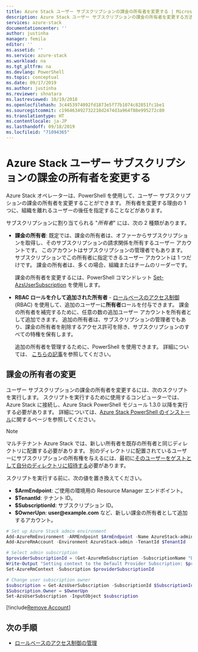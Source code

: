 ```yaml
---
title: Azure Stack ユーザー サブスクリプションの課金の所有者を変更する | Microsoft Docs
description: Azure Stack ユーザー サブスクリプションの課金の所有者を変更する方法について学習します。
services: azure-stack
documentationcenter: ''
author: justinha
manager: femila
editor: ''
ms.assetid: ''
ms.service: azure-stack
ms.workload: na
ms.tgt_pltfrm: na
ms.devlang: PowerShell
ms.topic: conceptual
ms.date: 09/17/2019
ms.author: justinha
ms.reviewer: shnatara
ms.lastreviewed: 10/19/2018
ms.openlocfilehash: 3c4453974092fd1873e5f77b1074c82851fc1be1
ms.sourcegitcommit: c196463492732218d2474d3a964f88e995272c80
ms.translationtype: HT
ms.contentlocale: ja-JP
ms.lasthandoff: 09/18/2019
ms.locfileid: "71094365"
---
```

# <a name="change-the-billing-owner-for-an-azure-stack-user-subscription"></a>Azure Stack ユーザー サブスクリプションの課金の所有者を変更する

Azure Stack オペレーターは、PowerShell を使用して、ユーザー サブスクリプションの課金の所有者を変更することができます。 所有者を変更する理由の 1 つに、組織を離れるユーザーの後任を指定することなどがあります。

サブスクリプションに割り当てられる "*所有者*" には、次の 2 種類があります。

- **課金の所有者**: 既定では、課金の所有者は、オファーからサブスクリプションを取得し、そのサブスクリプションの請求関係を所有するユーザー アカウントです。 このアカウントはサブスクリプションの管理者でもあります。 サブスクリプションでこの所有者に指定できるユーザー アカウントは 1 つだけです。 課金の所有者は、多くの場合、組織またはチームのリーダーです。

  課金の所有者を変更するには、PowerShell コマンドレット [Set-AzsUserSubscription](/powershell/module/azs.subscriptions.admin/set-azsusersubscription) を使用します。  

- **RBAC ロールを介して追加された所有者** - [ロールベースのアクセス制御](azure-stack-manage-permissions.md) (RBAC) を使用して、追加のユーザーに**所有者**ロールを付与できます。 課金の所有者を補完するために、任意の数の追加ユーザー アカウントを所有者として追加できます。 追加の所有者は、サブスクリプションの管理者でもあり、課金の所有者を削除するアクセス許可を除き、サブスクリプションのすべての特権を保有します。

  追加の所有者を管理するために、PowerShell を使用できます。 詳細については、 [こちらの記事](/azure/role-based-access-control/role-assignments-powershell)を参照してください。

## <a name="change-the-billing-owner"></a>課金の所有者の変更

ユーザー サブスクリプションの課金の所有者を変更するには、次のスクリプトを実行します。 スクリプトを実行するために使用するコンピューターでは、Azure Stack に接続し、Azure Stack PowerShell モジュール 1.3.0 以降を実行する必要があります。 詳細については、[Azure Stack PowerShell のインストール](azure-stack-powershell-install.md)に関するページを参照してください。

>[!NOTE]
>マルチテナント Azure Stack では、新しい所有者を既存の所有者と同じディレクトリに配置する必要があります。 別のディレクトリに配置されているユーザーにサブスクリプションの所有権を与えるには、最初に[そのユーザーをゲストとして自分のディレクトリに招待する](/azure/active-directory/b2b/add-users-administrator)必要があります。

スクリプトを実行する前に、次の値を置き換えてください。

- **$ArmEndpoint**: ご使用の環境用の Resource Manager エンドポイント。
- **$TenantId**: テナント ID。
- **$SubscriptionId**: サブスクリプション ID。
- **$OwnerUpn**: **user\@example.com** など、新しい課金の所有者として追加するアカウント。

```powershell
# Set up Azure Stack admin environment
Add-AzureRmEnvironment -ARMEndpoint $ArmEndpoint -Name AzureStack-admin
Add-AzureRmAccount -Environment AzureStack-admin -TenantId $TenantId

# Select admin subscription
$providerSubscriptionId = (Get-AzureRmSubscription -SubscriptionName "Default Provider Subscription").Id
Write-Output "Setting context to the Default Provider Subscription: $providerSubscriptionId"
Set-AzureRmContext -Subscription $providerSubscriptionId

# Change user subscription owner
$subscription = Get-AzsUserSubscription -SubscriptionId $SubscriptionId
$Subscription.Owner = $OwnerUpn
Set-AzsUserSubscription -InputObject $subscription
```

[!include[Remove Account](../../includes/remove-account.md)]

## <a name="next-steps"></a>次の手順

- [ロールベースのアクセス制御の管理](azure-stack-manage-permissions.md)
